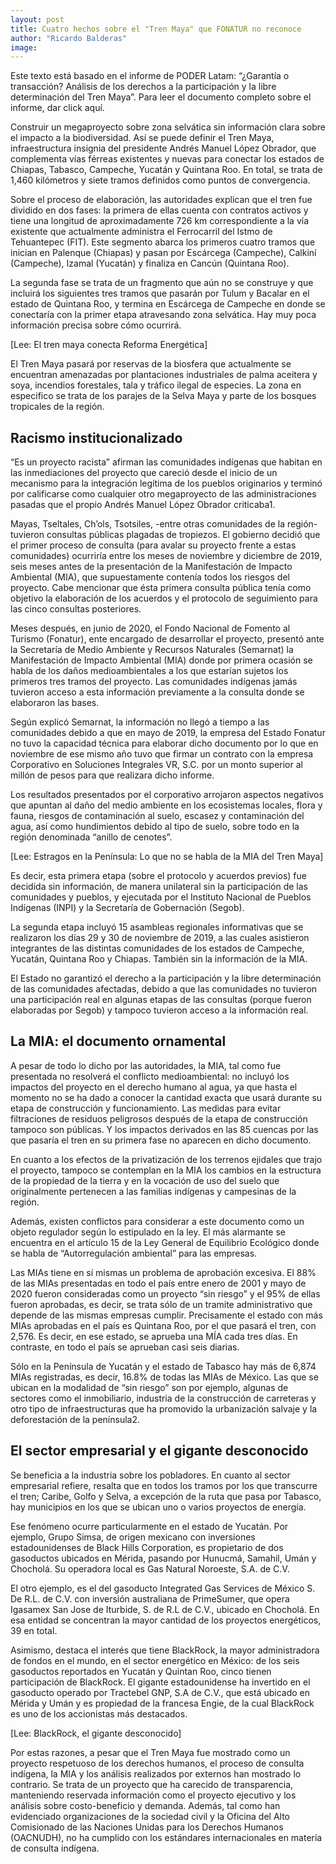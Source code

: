 ```yaml
---
layout: post
title: Cuatro hechos sobre el "Tren Maya" que FONATUR no reconoce
author: "Ricardo Balderas"
image: 
---
```

Este texto está basado en el informe de PODER Latam: “¿Garantía o transacción? Análisis de los derechos a la participación y la libre determinación del Tren Maya”. Para leer el documento completo sobre el informe, dar click aquí.

Construir un megaproyecto sobre zona selvática sin información clara sobre el impacto a la biodiversidad. Así se puede definir el Tren Maya, infraestructura insignia del presidente Andrés Manuel López Obrador, que complementa vías férreas existentes y nuevas para conectar los estados de Chiapas, Tabasco, Campeche, Yucatán y Quintana Roo. En total, se trata de 1,460 kilómetros y siete tramos definidos como puntos de convergencia.

Sobre el proceso de elaboración, las autoridades explican que el tren fue dividido en dos fases: la primera de ellas cuenta con contratos activos y tiene una longitud de aproximadamente 726 km correspondiente a la vía existente que actualmente administra el Ferrocarril del Istmo de Tehuantepec (FIT). Este segmento abarca los primeros cuatro tramos que inician en Palenque (Chiapas) y pasan por Escárcega (Campeche), Calkiní (Campeche), Izamal (Yucatán) y finaliza en Cancún (Quintana Roo). 

La segunda fase se trata de un fragmento que aún no se construye y que incluirá los siguientes tres tramos que pasarán por Tulum y Bacalar en el estado de Quintana Roo, y termina en Escárcega de Campeche en donde se conectaría con la primer etapa atravesando zona selvática. Hay muy poca información precisa sobre cómo ocurrirá.

[Lee: El tren maya conecta Reforma Energética]

El Tren Maya pasará por reservas de la biosfera que actualmente se encuentran amenazadas por plantaciones industriales de palma aceitera y soya, incendios forestales, tala y tráfico ilegal de especies. La zona en especifico se trata de los parajes de la Selva Maya y parte de los bosques tropicales de la región.

## Racismo institucionalizado

“Es un proyecto racista” afirman las comunidades indígenas que habitan en las inmediaciones del proyecto que careció desde el inicio de un mecanismo para la integración legítima de los pueblos originarios y terminó por calificarse como cualquier otro megaproyecto de las administraciones pasadas que el propio Andrés Manuel López Obrador criticaba1.

Mayas, Tseltales, Ch’ols, Tsotsiles, -entre otras comunidades de la región- tuvieron consultas públicas plagadas de tropiezos. El gobierno decidió que el primer proceso de consulta (para avalar su proyecto frente a estas comunidades) ocurriría entre los meses de noviembre y diciembre de 2019, seis meses antes de la presentación de la Manifestación de Impacto Ambiental (MIA), que supuestamente contenía todos los riesgos del proyecto. Cabe mencionar que ésta primera consulta pública tenía como objetivo la elaboración de los acuerdos y el protocolo de seguimiento para las cinco consultas posteriores.

Meses después, en junio de 2020, el Fondo Nacional de Fomento al Turismo (Fonatur), ente encargado de desarrollar el proyecto, presentó ante la Secretaría de Medio Ambiente y Recursos Naturales (Semarnat) la Manifestación de Impacto Ambiental (MIA) donde por primera ocasión se habla de los daños medioambientales a los que estarían sujetos los primeros tres tramos del proyecto. Las comunidades indígenas jamás tuvieron acceso a esta información previamente a la consulta donde se elaboraron las bases.

Según explicó Semarnat, la información no llegó a tiempo a las comunidades debido a que en mayo de 2019, la empresa del Estado Fonatur no tuvo la capacidad técnica para elaborar dicho documento por lo que en noviembre de ese mismo año tuvo que firmar un contrato con la empresa Corporativo en Soluciones Integrales VR, S.C. por un monto superior al millón de pesos para que realizara dicho informe.

Los resultados presentados por el corporativo arrojaron aspectos negativos que apuntan al daño del medio ambiente en los ecosistemas locales, flora y fauna, riesgos de contaminación al suelo, escasez y contaminación del agua, así como hundimientos debido al tipo de suelo, sobre todo en la región denominada “anillo de cenotes”.

[Lee: Estragos en la Península: Lo que no se habla de la MIA del Tren Maya]

Es decir, esta primera etapa (sobre el protocolo y acuerdos previos) fue decidida sin información, de manera unilateral sin la participación de las comunidades y pueblos, y ejecutada por el Instituto Nacional de Pueblos Indígenas (INPI) y la Secretaría de Gobernación (Segob). 

La segunda etapa incluyó 15 asambleas regionales informativas que se realizaron los días 29 y 30 de noviembre de 2019, a las cuales asistieron integrantes de las distintas comunidades de los estados de Campeche, Yucatán, Quintana Roo y Chiapas. También sin la información de la MIA. 

El Estado no garantizó el derecho a la participación y la libre determinación de las comunidades afectadas, debido a que las comunidades no tuvieron una participación real en algunas etapas de las consultas (porque fueron elaboradas por Segob) y tampoco tuvieron acceso a la información real.

## La MIA: el documento ornamental

A pesar de todo lo dicho por las autoridades, la MIA, tal como fue presentada no resolverá el conflicto medioambiental: no incluyó los impactos del proyecto en el derecho humano al agua, ya que hasta el momento no se ha dado a conocer la cantidad exacta que usará durante su etapa de construcción y funcionamiento. Las medidas para evitar filtraciones de residuos peligrosos después de la etapa de construcción tampoco son públicas. Y los impactos derivados en las 85 cuencas por las que pasaría el tren en su primera fase no aparecen en dicho documento.

En cuanto a los efectos de la privatización de los terrenos ejidales que trajo el proyecto, tampoco se contemplan en la MIA los cambios en la estructura de la propiedad de la tierra y en la vocación de uso del suelo que originalmente pertenecen a las familias indígenas y campesinas de la región.

Además, existen conflictos para considerar a este documento como un objeto regulador según lo estipulado en la ley. El más alarmante se encuentra en el artículo 15 de la Ley General de Equilibrio Ecológico donde se habla de “Autorregulación ambiental” para las empresas. 

Las MIAs tiene en sí mismas un problema de aprobación excesiva. El 88% de las MIAs presentadas en todo el país entre enero de 2001 y mayo de 2020 fueron consideradas como un proyecto “sin riesgo” y el 95% de ellas fueron aprobadas, es decir, se trata sólo de un tramite administrativo que depende de las mismas empresas cumplir. Precisamente el estado con más MIAs aprobadas en el país es Quintana Roo, por el que pasará el tren, con 2,576. Es decir, en ese estado, se aprueba una MÍA cada tres días. En contraste, en todo el país se aprueban casi seis diarias. 

Sólo en la Península de Yucatán y el estado de Tabasco hay más de 6,874 MIAs registradas, es decir, 16.8% de todas las MIAs de México. Las que se ubican en la modalidad de “sin riesgo” son por ejemplo, algunas de sectores como el inmobiliario, industria de la construcción de carreteras y otro tipo de infraestructuras que ha promovido la urbanización salvaje y la deforestación de la península2. 

## El sector empresarial y el gigante desconocido

Se beneficia a la industria sobre los pobladores. En cuanto al sector empresarial refiere, resalta que en todos los tramos por los que transcurre el tren; Caribe, Golfo y Selva, a excepción de la ruta que pasa por Tabasco, hay municipios en los que se ubican uno o varios proyectos de energía.

Ese fenómeno ocurre particularmente en el estado de Yucatán. Por ejemplo, Grupo Simsa, de origen mexicano con inversiones estadounidenses de Black Hills Corporation, es propietario de dos gasoductos ubicados en Mérida, pasando por Hunucmá, Samahil, Umán y Chocholá. Su operadora local es Gas Natural Noroeste, S.A. de C.V.

El otro ejemplo, es el del gasoducto Integrated Gas Services de México S. De R.L. de C.V. con inversión australiana de PrimeSumer, que opera Igasamex San Jose de Iturbide, S. de R.L de C.V., ubicado en Chocholá. En esa entidad se concentran la mayor cantidad de los proyectos energéticos, 39 en total. 

Asimismo, destaca el interés que tiene BlackRock, la mayor administradora de fondos en el mundo, en el sector energético en México: de los seis gasoductos reportados en Yucatán y Quintan Roo, cinco tienen participación de BlackRock. El gigante estadounidense ha invertido en el gasoducto operado por Tractebel GNP, S.A de C.V., que está ubicado en Mérida y Umán y es propiedad de la francesa Engie, de la cual BlackRock es uno de los accionistas más destacados.

[Lee: BlackRock, el gigante desconocido]

Por estas razones, a pesar que el Tren Maya fue mostrado como un proyecto respetuoso de los derechos humanos, el proceso de consulta indígena, la MIA y los análisis realizados por externos han mostrado lo contrario. Se trata de un proyecto que ha carecido de transparencia, manteniendo reservada información como el proyecto ejecutivo y los análisis sobre costo-beneficio y demanda. Además, tal como han evidenciado organizaciones de la sociedad civil y la Oficina del Alto Comisionado de las Naciones Unidas para los Derechos Humanos (OACNUDH), no ha cumplido con los estándares internacionales en materia de consulta indígena.
